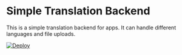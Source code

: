# Simple Translation Backend

This is a simple translation backend for apps. It can handle different languages and file uploads.

[![Deploy](https://www.herokucdn.com/deploy/button.svg)](https://heroku.com/deploy?template=https://github.com/significantbit/translation_backend/tree/develop)
